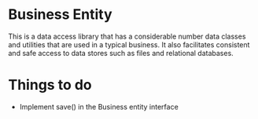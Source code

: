 # Business Entity

This is a data access library that has a considerable number data classes and 
utilities that are used in a typical business.  It also facilitates consistent 
and safe access to data stores such as files and relational databases.

# Things to do
- Implement save() in the Business entity interface